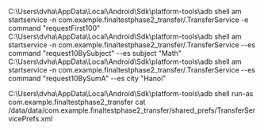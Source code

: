 C:\Users\dvha\AppData\Local\Android\Sdk\platform-tools\adb shell am startservice -n com.example.finaltestphase2_transfer/.TransferService -e command "requestFirst100"
C:\Users\dvha\AppData\Local\Android\Sdk\platform-tools\adb shell am startservice -n com.example.finaltestphase2_transfer/.TransferService --es command "request10BySubject" --es subject "Math"
C:\Users\dvha\AppData\Local\Android\Sdk\platform-tools\adb shell am startservice -n com.example.finaltestphase2_transfer/.TransferService --es command "request10BySumA" --es city "Hanoi"


C:\Users\dvha\AppData\Local\Android\Sdk\platform-tools\adb shell run-as com.example.finaltestphase2_transfer cat /data/data/com.example.finaltestphase2_transfer/shared_prefs/TransferServicePrefs.xml
